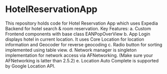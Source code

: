 # HotelReservationApp
This repository holds code for Hotel Reservation App which uses Expedia Backend for hotel search & room reservation.
Key Features:
a. Custom Frontend components with base class EANPopOverView
b. App Login displays hotel in current location. It uses Core Location for location information and Geocoder for reverse geocoding
c. Radio button for sorting implemented using table view.
d. Network manager is singleton implementation for network access via AFNetworking. (Make sure your AFNetworking is latter than 2.5.2)
e. Location Auto Complete is supported by Google Location API.
